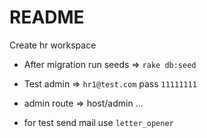 # README

Create hr workspace

* After migration run seeds => `rake db:seed`

* Test admin => `hr1@test.com` pass `11111111`

* admin route => host/admin ...

* for test send mail use `letter_opener`
